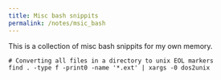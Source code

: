 ```yaml
---
title: Misc bash snippits
permalink: /notes/msic_bash
---
```


This is a collection of misc bash snippits for my own memory.

```
# Converting all files in a directory to unix EOL markers
find . -type f -print0 -name '*.ext' | xargs -0 dos2unix
```